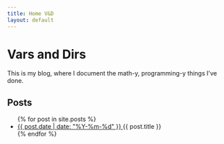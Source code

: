```yaml
---
title: Home V&D
layout: default
---
```

# Vars and Dirs
This is my blog, where I document the math-y, programming-y things I've done.

## Posts

<ul>
  {% for post in site.posts %}
    <li>
      <a href="{{ post.url }}">
        {{ post.date | date: "%Y-%m-%d" }}
      </a>
      {{ post.title }}
    </li>
  {% endfor %}
</ul>

